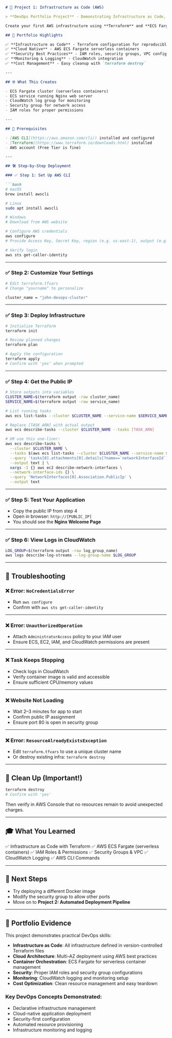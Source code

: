 

````markdown
# 🚀 Project 1: Infrastructure as Code (AWS)

> **DevOps Portfolio Project** - Demonstrating Infrastructure as Code, containerization, and cloud deployment skills

Create your first AWS infrastructure using **Terraform** and **ECS Fargate**.

## 🎯 Portfolio Highlights

✅ **Infrastructure as Code** - Terraform configuration for reproducible deployments  
✅ **Cloud Native** - AWS ECS Fargate serverless containers  
✅ **Security Best Practices** - IAM roles, security groups, VPC configuration  
✅ **Monitoring & Logging** - CloudWatch integration  
✅ **Cost Management** - Easy cleanup with `terraform destroy`  

---

## 🌐 What This Creates

- ECS Fargate cluster (serverless containers)
- ECS service running Nginx web server
- CloudWatch log group for monitoring
- Security group for network access
- IAM roles for proper permissions

---

## 🧰 Prerequisites

- [AWS CLI](https://aws.amazon.com/cli/) installed and configured
- [Terraform](https://www.terraform.io/downloads.html) installed
- AWS account (Free Tier is fine)

---

## 🛠 Step-by-Step Deployment

### ✅ Step 1: Set Up AWS CLI

```bash
# macOS
brew install awscli

# Linux
sudo apt install awscli

# Windows
# Download from AWS website

# Configure AWS credentials
aws configure
# Provide Access Key, Secret Key, region (e.g. us-east-1), output (e.g. json)

# Verify login
aws sts get-caller-identity
````

---

### ✅ Step 2: Customize Your Settings

```bash
# Edit terraform.tfvars
# Change "yourname" to personalize

cluster_name = "john-devops-cluster"
```

---

### ✅ Step 3: Deploy Infrastructure

```bash
# Initialize Terraform
terraform init

# Review planned changes
terraform plan

# Apply the configuration
terraform apply
# Confirm with 'yes' when prompted
```

---

### ✅ Step 4: Get the Public IP

```bash
# Store outputs into variables
CLUSTER_NAME=$(terraform output -raw cluster_name)
SERVICE_NAME=$(terraform output -raw service_name)

# List running tasks
aws ecs list-tasks --cluster $CLUSTER_NAME --service-name $SERVICE_NAME

# Replace [TASK_ARN] with actual output
aws ecs describe-tasks --cluster $CLUSTER_NAME --tasks [TASK_ARN]

# OR use this one-liner:
aws ecs describe-tasks \
  --cluster $CLUSTER_NAME \
  --tasks $(aws ecs list-tasks --cluster $CLUSTER_NAME --service-name $SERVICE_NAME --query 'taskArns[0]' --output text) \
  --query 'tasks[0].attachments[0].details[?name==`networkInterfaceId`].value' \
  --output text | \
  xargs -I {} aws ec2 describe-network-interfaces \
  --network-interface-ids {} \
  --query 'NetworkInterfaces[0].Association.PublicIp' \
  --output text
```

---

### ✅ Step 5: Test Your Application

* Copy the public IP from step 4
* Open in browser:
  `http://[PUBLIC_IP]`
* You should see the **Nginx Welcome Page**

---

### ✅ Step 6: View Logs in CloudWatch

```bash
LOG_GROUP=$(terraform output -raw log_group_name)
aws logs describe-log-streams --log-group-name $LOG_GROUP
```

---

## 🐞 Troubleshooting

### ❌ Error: `NoCredentialsError`

* Run `aws configure`
* Confirm with `aws sts get-caller-identity`

---

### ❌ Error: `UnauthorizedOperation`

* Attach `AdministratorAccess` policy to your IAM user
* Ensure ECS, EC2, IAM, and CloudWatch permissions are present

---

### ❌ Task Keeps Stopping

* Check logs in CloudWatch
* Verify container image is valid and accessible
* Ensure sufficient CPU/memory values

---

### ❌ Website Not Loading

* Wait 2–3 minutes for app to start
* Confirm public IP assignment
* Ensure port 80 is open in security group

---

### ❌ Error: `ResourceAlreadyExistsException`

* Edit `terraform.tfvars` to use a unique cluster name
* Or destroy existing infra: `terraform destroy`

---

## 🧹 Clean Up (Important!)

```bash
terraform destroy
# Confirm with 'yes'
```

Then verify in AWS Console that no resources remain to avoid unexpected charges.

---

## 🎓 What You Learned

✅ Infrastructure as Code with Terraform
✅ AWS ECS Fargate (serverless containers)
✅ IAM Roles & Permissions
✅ Security Groups & VPC
✅ CloudWatch Logging
✅ AWS CLI Commands

---

## 🔄 Next Steps

* Try deploying a different Docker image
* Modify the security group to allow other ports
* Move on to **Project 2: Automated Deployment Pipeline**

---

## 📸 Portfolio Evidence

This project demonstrates practical DevOps skills:

- **Infrastructure as Code**: All infrastructure defined in version-controlled Terraform files
- **Cloud Architecture**: Multi-AZ deployment using AWS best practices
- **Container Orchestration**: ECS Fargate for serverless container management
- **Security**: Proper IAM roles and security group configurations
- **Monitoring**: CloudWatch logging and monitoring setup
- **Cost Optimization**: Clean resource management and easy teardown

### Key DevOps Concepts Demonstrated:
- Declarative infrastructure management
- Cloud-native application deployment
- Security-first configuration
- Automated resource provisioning
- Infrastructure monitoring and logging
